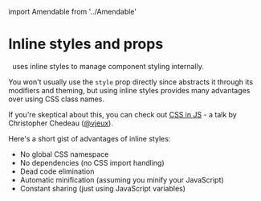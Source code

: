import Amendable from '../Amendable'

# Inline styles and props

 <Amendable marginLeft={-.2} /> uses inline styles to manage component styling
internally.

You won't usually use the `style` prop directly since <Amendable /> abstracts it
through its modifiers and theming, but using inline styles provides
many advantages over using CSS class names.

If you're skeptical about this, you can check out
[CSS in JS](https://speakerdeck.com/vjeux/react-css-in-js) - a talk by
Christopher Chedeau ([@vjeux](https://twitter.com/Vjeux)).

Here's a short gist of advantages of inline styles:
- No global CSS namespace
- No dependencies (no CSS import handling)
- Dead code elimination
- Automatic minification (assuming you minify your JavaScript)
- Constant sharing (just using JavaScript variables)
